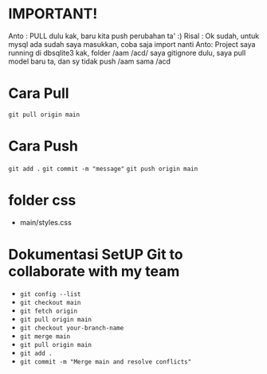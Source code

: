 # IMPORTANT! 
Anto : PULL dulu kak, baru kita push perubahan ta' :)
Risal : Ok sudah, untuk mysql ada sudah saya masukkan, coba saja import nanti
Anto: Project saya running di dbsqlite3 kak, folder /aam /acd/ saya gitignore dulu, saya pull model baru ta, dan sy tidak push /aam sama /acd

# Cara Pull
`git pull origin main` 

# Cara Push
`git add .`
`git commit -m "message"`
`git push origin main`


# folder css 
- main/styles.css


# Dokumentasi SetUP Git to collaborate with my team
- `git config --list`
- `git checkout main`
- `git fetch origin` 
- `git pull origin main`
- `git checkout your-branch-name`
- `git merge main`
- `git pull origin main` 
- `git add .`
- `git commit -m "Merge main and resolve conflicts"`

# 